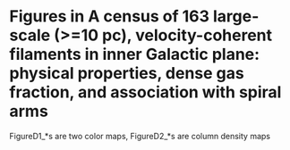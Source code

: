 # Figures in A census of 163 large-scale (>=10 pc), velocity-coherent filaments in inner Galactic plane: physical properties, dense gas fraction, and association with spiral arms
FigureD1_*s are two color maps, FigureD2_*s are column density maps
